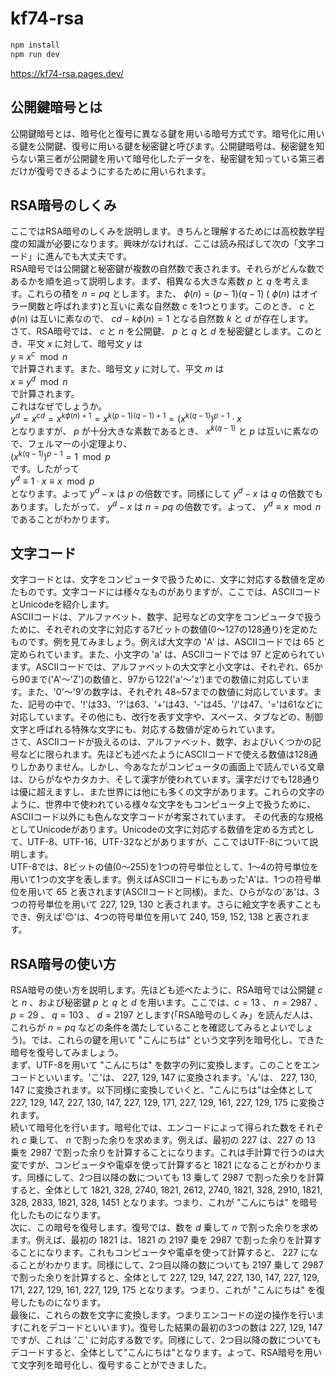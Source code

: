 # kf74-rsa
```sh
npm install
npm run dev
```

https://kf74-rsa.pages.dev/

## 公開鍵暗号とは
公開鍵暗号とは、暗号化と復号に異なる鍵を用いる暗号方式です。暗号化に用いる鍵を公開鍵、復号に用いる鍵を秘密鍵と呼びます。公開鍵暗号は、秘密鍵を知らない第三者が公開鍵を用いて暗号化したデータを、秘密鍵を知っている第三者だけが復号できるようにするために用いられます。

## RSA暗号のしくみ
ここではRSA暗号のしくみを説明します。きちんと理解するためには高校数学程度の知識が必要になります。興味がなければ、ここは読み飛ばして次の「文字コード」に進んでも大丈夫です。  
RSA暗号では公開鍵と秘密鍵が複数の自然数で表されます。それらがどんな数であるかを順を追って説明します。まず、相異なる大きな素数 $p$ と $q$ を考えます。これらの積を $n = pq$ とします。また、 $\phi(n) = (p-1)(q-1)$  ( $\phi (n)$ はオイラー関数と呼ばれます)と互いに素な自然数 $c$ を1つとります。このとき、 $c$ と $\phi(n)$ は互いに素なので、 $cd - k\phi(n) = 1$ となる自然数 $k$ と $d$ が存在します。   
さて、RSA暗号では、 $c$ と $n$ を公開鍵、 $p$ と $q$ と $d$ を秘密鍵とします。このとき、平文 $x$ に対して、暗号文 $y$ は  
$y \equiv x^c \mod n$  
で計算されます。また、暗号文 $y$ に対して、平文 $m$ は  
$x \equiv y^d \mod n$  
で計算されます。  
これはなぜでしょうか。  
$y^d = x^{cd} = x^{k\phi(n) + 1} = x^{k(p-1)(q-1) + 1} = (x^{k(q-1)})^{p-1} \cdot x$  
となりますが、 $p$ が十分大きな素数であるとき、 $x^{k(q-1)}$ と $p$ は互いに素なので、フェルマーの小定理より、    
$(x^{k(q-1)})^{p-1} = 1 \mod p$  
です。したがって  
$y^d \equiv 1 \cdot x \equiv x \mod p$  
となります。よって $y^d - x$ は $p$ の倍数です。同様にして $y^d - x$ は $q$ の倍数でもあります。したがって、 $y^d - x$ は $n = pq$ の倍数です。よって、 $y^d \equiv x \mod n$ であることがわかります。

## 文字コード
文字コードとは、文字をコンピュータで扱うために、文字に対応する数値を定めたものです。文字コードには様々なものがありますが、ここでは、ASCIIコードとUnicodeを紹介します。  
ASCIIコードは、アルファベット、数字、記号などの文字をコンピュータで扱うために、それぞれの文字に対応する7ビットの数値(0～127の128通り)を定めたものです。例を見てみましょう。例えば大文字の 'A' は、ASCIIコードでは 65 と定められています。また、小文字の 'a' は、ASCIIコードでは 97 と定められています。ASCIIコードでは、アルファベットの大文字と小文字は、それぞれ、65から90まで('A'～'Z')の数値と、97から122('a'～'z')までの数値に対応しています。また、'0'～'9'の数字は、それぞれ 48~57までの数値に対応しています。また、記号の中で、'!'は33、'?'は63、'+'は43、'-'は45、'/'は47、'='は61などに対応しています。その他にも、改行を表す文字や、スペース、タブなどの、制御文字と呼ばれる特殊な文字にも、対応する数値が定められています。  
さて、ASCIIコードが扱えるのは、アルファベット、数字、およびいくつかの記号などに限られます。先ほども述べたようにASCIIコードで使える数値は128通りしかありません。しかし、今あなたがコンピュータの画面上で読んでいる文章は、ひらがなやカタカナ、そして漢字が使われています。漢字だけでも128通りは優に超えますし、また世界には他にも多くの文字があります。これらの文字のように、世界中で使われている様々な文字をもコンピュータ上で扱うために、ASCIIコード以外にも色んな文字コードが考案されています。  その代表的な規格としてUnicodeがあります。Unicodeの文字に対応する数値を定める方式として、UTF-8、UTF-16、UTF-32などがありますが、ここではUTF-8について説明します。  
UTF-8では、8ビットの値(0～255)を1つの符号単位として、1～4の符号単位を用いて1つの文字を表します。例えばASCIIコードにもあった'A'は、1つの符号単位を用いて 65 と表されます(ASCIIコードと同様)。また、ひらがなの'あ'は、3つの符号単位を用いて 227, 129, 130 と表されます。さらに絵文字を表すこともでき、例えば'😊'は、4つの符号単位を用いて 240, 159, 152, 138 と表されます。 

## RSA暗号の使い方
RSA暗号の使い方を説明します。先ほども述べたように、RSA暗号では公開鍵 $c$ と $n$ 、および秘密鍵 $p$ と $q$ と $d$ を用います。ここでは、$c=13$ 、 $n=2987$ 、 $p=29$ 、 $q=103$ 、 $d=2197$ とします(「RSA暗号のしくみ」を読んだ人は、これらが $n=pq$ などの条件を満たしていることを確認してみるとよいでしょう)。では、これらの鍵を用いて "こんにちは" という文字列を暗号化し、できた暗号を復号してみましょう。  
まず、UTF-8を用いて "こんにちは" を数字の列に変換します。このことをエンコードといいます。'こ'は、 227, 129, 147 に変換されます。'ん'は、 227, 130, 147 に変換されます。以下同様に変換していくと、"こんにちは"は全体として 227, 129, 147, 227, 130, 147, 227, 129, 171, 227, 129, 161, 227, 129, 175 に変換されます。  
続いて暗号化を行います。暗号化では、エンコードによって得られた数をそれぞれ $c$ 乗して、 $n$ で割った余りを求めます。例えば、最初の 227 は、227 の 13 乗を 2987 で割った余りを計算することになります。これは手計算で行うのは大変ですが、コンピュータや電卓を使って計算すると 1821 になることがわかります。同様にして、2つ目以降の数についても 13 乗して 2987 で割った余りを計算すると、全体として 1821, 328, 2740, 1821, 2612, 2740, 1821, 328, 2910, 1821, 328, 2833, 1821, 328, 1451 となります。つまり、これが "こんにちは" を暗号化したものになります。  
次に、この暗号を復号します。復号では、数を $d$ 乗して $n$ で割った余りを求めます。例えば、最初の 1821 は、1821 の 2197 乗を 2987 で割った余りを計算することになります。これもコンピュータや電卓を使って計算すると、 227 になることがわかります。同様にして、2つ目以降の数についても 2197 乗して 2987 で割った余りを計算すると、全体として 227, 129, 147, 227, 130, 147, 227, 129, 171, 227, 129, 161, 227, 129, 175 となります。つまり、これが "こんにちは" を復号したものになります。  
最後に、これらの数を文字に変換します。つまりエンコードの逆の操作を行います(これをデコードといいます)。復号した結果の最初の3つの数は 227, 129, 147 ですが、これは 'こ' に対応する数です。同様にして、2つ目以降の数についてもデコードすると、全体として"こんにちは"となります。よって、RSA暗号を用いて文字列を暗号化し、復号することができました。
